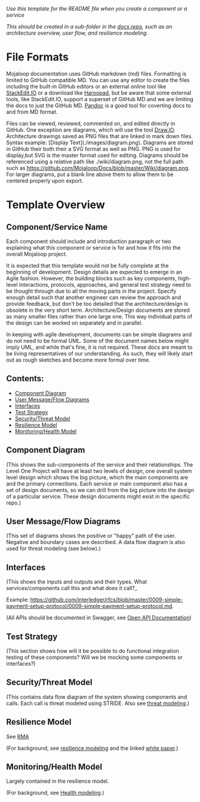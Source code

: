 _Use this template for the README file when you create a component or a service_

_This should be created in a sub-folder in the [docs repo](https://github.com/Mojaloop/Docs), such as an architecture overview, user flow, and resilience modeling._ 


# File Formats

Mojaloop documentation uses GitHub markdown (md) files. Formatting is limited to GitHub compatible MD. 
You can use any editor to create the files including the built-in GitHub editors or an external online tool like
[StackEdit.IO](https://stackedit.io/editor) or a download like [Haroopad](http://pad.haroopress.com/), but be aware that some external tools, like StackEdit.IO, support a superset of GitHub MD and we are limiting the docs to just the GitHub
MD. [Pandoc](http://pandoc.org/) is a good tool for coverting docs to and from MD format.

Files can be viewed, reviewed, commented on, and edited directly in GitHub. One exception are diagrams, which will use the tool [Draw.IO](https://www.draw.io/). Architecture drawings saved as PNG files that are linked in mark down
files. 
Syntax example: \[Display Text](./images/diagram.png). Diagrams are stored in GitHub their both their a SVG format as well as PNG. PNG is used for display,but SVG is the master format used for editing. Diagrams should be referenced using a relative path like ./wiki/diagram.png, not the full path such as https://github.com/Mojaloop/Docs/blob/master/Wiki/diagram.png. For larger diagrams, put a blank line above them to allow them to be centered properly upon export.


# Template Overview

## Component/Service Name

Each component should include and introduction paragraph or two explaining what this component or service is for and how it fits into the overall Mojaloop project.

It is expected that this template would not be fully complete at the beginning of development. Design details are expected to emerge in an Agile fashion. However, the building blocks such as key components, high-level interactions, protocols, approaches, and general test strategy need to be thought through due to all the moving parts in the project. Specify enough detail such that another engineer can review the approach and provide feedback, but don't be too detailed that the architecture/design is obsolete in the very short term.  Architecture/Design documents are stored as many smaller files rather than one large one. This way individual parts of the design can be worked on separately and in parallel.

In keeping with agile development, documents can be simple diagrams and do not need to be formal UML. Some of the document names below might imply UML, and while that's fine, it is not required. These docs are meant to be living representatives of our understanding. As such, they will likely start out as rough sketches and become more formal over time.


## Contents:

- [Component Diagram](#component-diagram)
- [User Message/Flow Diagrams](#user-message-flow-diagrams)
- [Interfaces](#interfaces)
- [Test Strategy](#test-strategy)
- [Security/Threat Model](#security-threat-model)
- [Resilience Model](#resilience-model)
- [Monitoring/Health Model](#monitoring-health-model)

## Component Diagram

(This shows the sub-components of the service and their relationships. The Level One Project will have at least two levels of design, one overall system level design which shows the big picture, which the main components are and the primary connections. Each service or main component also has a set of design documents, so we can drill from the big picture into
the design of a particular service.  These design documents might exist in the specific repo.)

## User Message/Flow Diagrams

(This set of diagrams shows the positive or "happy" path of the user. Negative and boundary cases are described. A data     flow diagram is also used for threat modeling (see below).)

## Interfaces

(This shows the inputs and outputs and their types. What services/components call this and what does it call?_

Example:
<https://github.com/interledger/rfcs/blob/master/0009-simple-payment-setup-protocol/0009-simple-payment-setup-protocol.md>. 

(All APIs should be documented in Swagger, see [Open API Documentation](https://www.openapis.org/))


## Test Strategy

(This section shows how will it be possible to do functional integration testing of these components? Will we be mocking some components or interfaces?)


## Security/Threat Model

(This contains data flow diagram of the system showing components and calls. Each call is threat modeled using STRIDE. Also see [threat modeling](https://msdn.microsoft.com/en-us/library/ff648644.aspx).)

## Resilience Model
See [RMA](https://github.com/Mojaloop/Docs/blob/master/test/RMA.md)

(For background, see [resilience modeling](http://blogs.microsoft.com/cybertrust/2013/05/31/improve-the-reliability-of-your-service-with-resilience-modeling-analysis/) and the linked [white paper](http://download.microsoft.com/download/F/A/2/FA2A49AB-13AF-44FC-883C-7B8C48D8A042/Resilience-by-design-for-cloud-services.pdf).)

## Monitoring/Health Model
Largely contained in the resilience model. 

(For background, see [Health modeling](https://msdn.microsoft.com/en-us/library/ms954618.aspx).)


